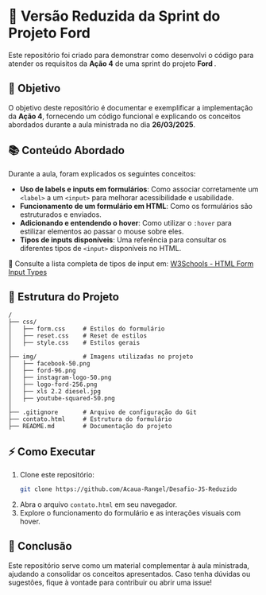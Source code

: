 # 🚀 Versão Reduzida da Sprint do Projeto Ford <Enter>

Este repositório foi criado para demonstrar como desenvolvi o código para atender os requisitos da **Ação 4** de uma sprint do projeto **Ford <Enter>**.

## 📌 Objetivo
O objetivo deste repositório é documentar e exemplificar a implementação da **Ação 4**, fornecendo um código funcional e explicando os conceitos abordados durante a aula ministrada no dia **26/03/2025**.

## 📚 Conteúdo Abordado
Durante a aula, foram explicados os seguintes conceitos:

- **Uso de labels e inputs em formulários**: Como associar corretamente um `<label>` a um `<input>` para melhorar acessibilidade e usabilidade.
- **Funcionamento de um formulário em HTML**: Como os formulários são estruturados e enviados.
- **Adicionando e entendendo o hover**: Como utilizar o `:hover` para estilizar elementos ao passar o mouse sobre eles.
- **Tipos de inputs disponíveis**: Uma referência para consultar os diferentes tipos de `<input>` disponíveis no HTML.

🔗 Consulte a lista completa de tipos de input em: [W3Schools - HTML Form Input Types](https://www.w3schools.com/html/html_form_input_types.asp)

## 📂 Estrutura do Projeto

```
/
├── css/
│   ├── form.css     # Estilos do formulário
│   ├── reset.css    # Reset de estilos
│   ├── style.css    # Estilos gerais
│
├── img/             # Imagens utilizadas no projeto
│   ├── facebook-50.png
│   ├── ford-96.png
│   ├── instagram-logo-50.png
│   ├── logo-ford-256.png
│   ├── xls 2.2 diesel.jpg
│   ├── youtube-squared-50.png
│
├── .gitignore       # Arquivo de configuração do Git
├── contato.html     # Estrutura do formulário
├── README.md        # Documentação do projeto
```

## ⚡ Como Executar
1. Clone este repositório:
   ```sh
   git clone https://github.com/Acaua-Rangel/Desafio-JS-Reduzido
   ```
2. Abra o arquivo `contato.html` em seu navegador.
3. Explore o funcionamento do formulário e as interações visuais com hover.

## 🎯 Conclusão
Este repositório serve como um material complementar à aula ministrada, ajudando a consolidar os conceitos apresentados. Caso tenha dúvidas ou sugestões, fique à vontade para contribuir ou abrir uma issue!